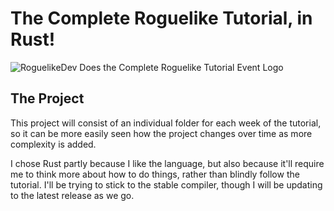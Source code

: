 # The Complete Roguelike Tutorial, in Rust!

![RoguelikeDev Does the Complete Roguelike Tutorial Event Logo](https://i.imgur.com/ksc9EW3.png)

## The Project

This project will consist of an individual folder for each week of the tutorial, so it can be more easily seen how the project changes over time as more complexity is added.

I chose Rust partly because I like the language, but also because it'll require me to think more about how to do things, rather than blindly follow the tutorial. I'll be trying to stick to the stable compiler, though I will be updating to the latest release as we go.